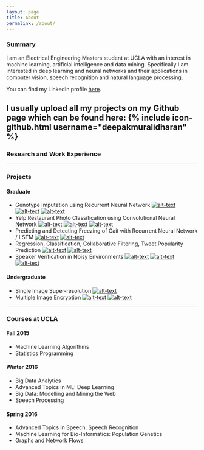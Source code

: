 ```yaml
---
layout: page
title: About
permalink: /about/
---
```


### Summary

I am an Electrical Engineering Masters student at UCLA with an interest in machine learning, artificial intelligence
and data mining. Specifically I am interested in deep learning and neural networks and their applications in computer vision, speech recognition and natural language processing.

You can find my LinkedIn profile [here](https://www.linkedin.com/in/muralidharandeepak).

I usually upload all my projects on my Github page which can be found here:
{% include icon-github.html username="deepakmuralidharan" %}
---

### Research and Work Experience

---

### Projects

#### Graduate
* Genotype Imputation using Recurrent Neural Network [![alt-text](http://iconshow.me/media/images/ui/ios7-icons/png/16/social-github.png)](https://github.com/deepakmuralidharan/CM229-Genotype-Imputation-using-Bidirectional-RNN)  [![alt-text](http://www.kilbreda.vic.edu.au/images/pdf.gif)](https://www.dropbox.com/home?preview=Our_report.pdf)
[![alt-text](https://cdn2.iconfinder.com/data/icons/ledicons/page_white_powerpoint.png)](https://www.dropbox.com/home?preview=Our_report.pdf)  
* Yelp Restaurant Photo Classification using Convolutional Neural Network
[![alt-text](http://iconshow.me/media/images/ui/ios7-icons/png/16/social-github.png)](https://github.com/deepakmuralidharan/CS249-Yelp-Restaurant-Photo-Classification-Challenge)  [![alt-text](http://www.kilbreda.vic.edu.au/images/pdf.gif)](https://www.dropbox.com/home?preview=Our_report.pdf)
[![alt-text](https://cdn2.iconfinder.com/data/icons/ledicons/page_white_powerpoint.png)](https://www.dropbox.com/home?preview=Our_report.pdf)  
* Predicting and Detecting Freezing of Gait with Recurrent Neural Network / LSTM [![alt-text](http://www.kilbreda.vic.edu.au/images/pdf.gif)](https://www.dropbox.com/home?preview=Our_report.pdf)
[![alt-text](https://cdn2.iconfinder.com/data/icons/ledicons/page_white_powerpoint.png)](https://www.dropbox.com/home?preview=Our_report.pdf)  
* Regression, Classification, Collaborative Filtering, Tweet Popularity Prediction
[![alt-text](http://iconshow.me/media/images/ui/ios7-icons/png/16/social-github.png)](https://github.com/deepakmuralidharan/EE239AS-Big-Data-Modelling-and-Mining-the-Web)  [![alt-text](http://www.kilbreda.vic.edu.au/images/pdf.gif)](https://www.dropbox.com/home?preview=Our_report.pdf)  
* Speaker Verification in Noisy Environments
[![alt-text](http://iconshow.me/media/images/ui/ios7-icons/png/16/social-github.png)](https://github.com/ShubhamAgarwal12/Automatic-Speaker-Recognition)  [![alt-text](http://www.kilbreda.vic.edu.au/images/pdf.gif)](https://www.dropbox.com/home?preview=Our_report.pdf)
[![alt-text](https://cdn2.iconfinder.com/data/icons/ledicons/page_white_powerpoint.png)](https://www.dropbox.com/home?preview=Our_report.pdf)  

#### Undergraduate
* Single Image Super-resolution
[![alt-text](https://cdn2.iconfinder.com/data/icons/ledicons/page_white_powerpoint.png)](https://www.dropbox.com/home?preview=Our_report.pdf)  
* Multiple Image Encryption
[![alt-text](http://www.kilbreda.vic.edu.au/images/pdf.gif)](https://www.dropbox.com/home?preview=Our_report.pdf)
[![alt-text](https://cdn2.iconfinder.com/data/icons/ledicons/page_white_powerpoint.png)](https://www.dropbox.com/home?preview=Our_report.pdf)  

---

### Courses at UCLA

#### Fall 2015
* Machine Learning Algorithms  
* Statistics Programming  

#### Winter 2016
* Big Data Analytics  
* Advanced Topics in ML: Deep Learning  
* Big Data: Modelling and Mining the Web  
* Speech Processing  

#### Spring 2016
* Advanced Topics in Speech: Speech Recognition  
* Machine Learning for Bio-Informatics: Population Genetics  
* Graphs and Network Flows
